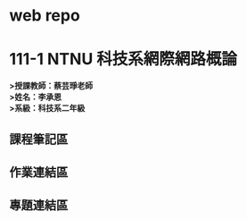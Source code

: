 # web repo
# 111-1 NTNU 科技系網際網路概論  

**>授課教師：蔡芸琤老師**  
**>姓名：李承恩**  
**>系級：科技系二年級**  

## 課程筆記區  

## 作業連結區  

## 專題連結區  
